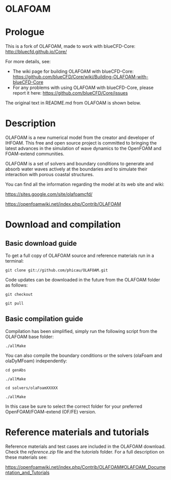 OLAFOAM
=======

# Prologue

This is a fork of OLAFOAM, made to work with blueCFD-Core: http://bluecfd.github.io/Core/

For more details, see:

 * The wiki page for building OLAFOAM with blueCFD-Core: https://github.com/blueCFD/Core/wiki/Building-OLAFOAM-with-blueCFD-Core
 * For any problems with using OLAFOAM with blueCFD-Core, please report it here: https://github.com/blueCFD/Core/issues

The original text in README.md from OLAFOAM is shown below.


# Description

OLAFOAM is a new numerical model from the creator and developer of IHFOAM. This free and open source project is committed to bringing the latest advances in the simulation of wave dynamics to the OpenFOAM and FOAM-extend communities.

OLAFOAM is a set of solvers and boundary conditions to generate and absorb water waves actively at the boundaries and to simulate their interaction with porous coastal structures.

You can find all the information regarding the model at its web site and wiki:

https://sites.google.com/site/olafoamcfd/

https://openfoamwiki.net/index.php/Contrib/OLAFOAM

# Download and compilation

## Basic download guide

To get a full copy of OLAFOAM source and reference materials run in a terminal:

`git clone git://github.com/phicau/OLAFOAM.git`

Code updates can be downloaded in the future from the OLAFOAM folder as follows:

`git checkout`

`git pull`

## Basic compilation guide

Compilation has been simplified, simply run the following script from the OLAFOAM base folder:

`./allMake`

You can also compile the boundary conditions or the solvers (olaFoam and olaDyMFoam) independently:

`cd genAbs`

`./allMake`

`cd solvers/olaFoamXXXXX`

`./allMake`

In this case be sure to select the correct folder for your preferred OpenFOAM/FOAM-extend (OF/FE) version.

# Reference materials and tutorials

Reference materials and test cases are included in the OLAFOAM download. Check the *reference.zip* file and the *tutorials* folder. For a full description on these materials see:

https://openfoamwiki.net/index.php/Contrib/OLAFOAM#OLAFOAM_Documentation_and_Tutorials
